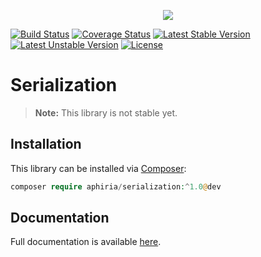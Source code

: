 <p align="center"><a href="https://www.aphiria.com" target="_blank" title="Aphiria"><img src="https://www.aphiria.com/images/aphiria-logo.svg"></a></p>

<p align="center">

[![Build Status](https://travis-ci.com/aphiria/serialization.svg)](https://travis-ci.com/aphiria/serialization)
[![Coverage Status](https://coveralls.io/repos/github/aphiria/serialization/badge.svg?branch=master)](https://coveralls.io/github/aphiria/serialization?branch=master)
[![Latest Stable Version](https://poser.pugx.org/aphiria/serialization/v/stable.svg)](https://packagist.org/packages/aphiria/serialization)
[![Latest Unstable Version](https://poser.pugx.org/aphiria/serialization/v/unstable.svg)](https://packagist.org/packages/aphiria/serialization)
[![License](https://poser.pugx.org/aphiria/serialization/license.svg)](https://packagist.org/packages/aphiria/serialization)

</p>

# Serialization

> **Note:** This library is not stable yet.

## Installation

This library can be installed via [Composer](https://getcomposer.org/download/):

```php
composer require aphiria/serialization:^1.0@dev
```

## Documentation

Full documentation is available <a href="https://www.aphiria.com/docs/master/serialization.html" target="_blank">here</a>.
